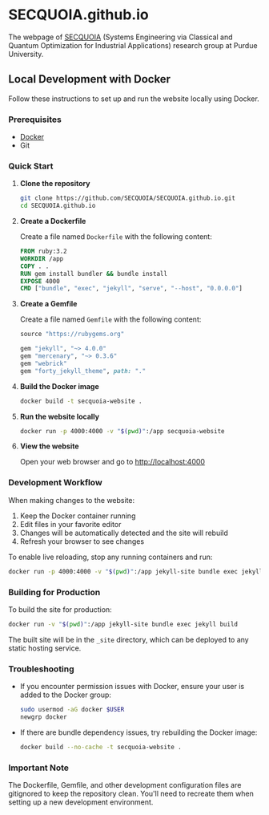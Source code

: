 # SECQUOIA.github.io

The webpage of [SECQUOIA](https://SECQUOIA.github.io/) (Systems Engineering via Classical and Quantum Optimization for Industrial Applications) research group at Purdue University.

## Local Development with Docker

Follow these instructions to set up and run the website locally using Docker.

### Prerequisites

- [Docker](https://docs.docker.com/get-docker/)
- Git

### Quick Start

1. **Clone the repository**

   ```bash
   git clone https://github.com/SECQUOIA/SECQUOIA.github.io.git
   cd SECQUOIA.github.io
   ```

2. **Create a Dockerfile**

   Create a file named `Dockerfile` with the following content:

   ```dockerfile
   FROM ruby:3.2
   WORKDIR /app
   COPY . .
   RUN gem install bundler && bundle install
   EXPOSE 4000
   CMD ["bundle", "exec", "jekyll", "serve", "--host", "0.0.0.0"]
   ```

3. **Create a Gemfile**

   Create a file named `Gemfile` with the following content:

   ```ruby
   source "https://rubygems.org"

   gem "jekyll", "~> 4.0.0"
   gem "mercenary", "~> 0.3.6"
   gem "webrick"
   gem "forty_jekyll_theme", path: "."
   ```

4. **Build the Docker image**

   ```bash
   docker build -t secquoia-website .
   ```

5. **Run the website locally**

   ```bash
   docker run -p 4000:4000 -v "$(pwd)":/app secquoia-website
   ```

6. **View the website**

   Open your web browser and go to [http://localhost:4000](http://localhost:4000)

### Development Workflow

When making changes to the website:

1. Keep the Docker container running
2. Edit files in your favorite editor
3. Changes will be automatically detected and the site will rebuild
4. Refresh your browser to see changes

To enable live reloading, stop any running containers and run:

```bash
docker run -p 4000:4000 -v "$(pwd)":/app jekyll-site bundle exec jekyll serve --livereload --host 0.0.0.0
```

### Building for Production

To build the site for production:

```bash
docker run -v "$(pwd)":/app jekyll-site bundle exec jekyll build
```

The built site will be in the `_site` directory, which can be deployed to any static hosting service.

### Troubleshooting

- If you encounter permission issues with Docker, ensure your user is added to the Docker group:
  ```bash
  sudo usermod -aG docker $USER
  newgrp docker
  ```

- If there are bundle dependency issues, try rebuilding the Docker image:
  ```bash
  docker build --no-cache -t secquoia-website .
  ```

### Important Note

The Dockerfile, Gemfile, and other development configuration files are gitignored to keep the repository clean. You'll need to recreate them when setting up a new development environment.
